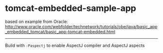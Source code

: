 # tomcat-embedded-sample-app

based on example from Oracle:
http://www.oracle.com/webfolder/technetwork/tutorials/obe/java/basic_app_embedded_tomcat/basic_app-tomcat-embedded.html

---

Build with `-Paspectj` to enable AspectJ compiler and AspectJ aspects
